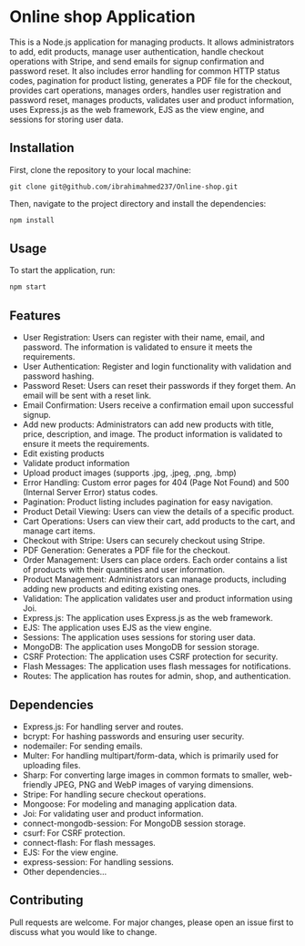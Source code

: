 # Online shop Application

This is a Node.js application for managing products. It allows administrators to add, edit products, manage user authentication, handle checkout operations with Stripe, and send emails for signup confirmation and password reset. It also includes error handling for common HTTP status codes, pagination for product listing, generates a PDF file for the checkout, provides cart operations, manages orders, handles user registration and password reset, manages products, validates user and product information, uses Express.js as the web framework, EJS as the view engine, and sessions for storing user data.

## Installation

First, clone the repository to your local machine:

`git clone git@github.com/ibrahimahmed237/Online-shop.git`

Then, navigate to the project directory and install the dependencies:

```bash
npm install
```

## Usage

To start the application, run:

```bash
npm start
```

## Features

- User Registration: Users can register with their name, email, and password. The information is validated to ensure it meets the requirements.
- User Authentication: Register and login functionality with validation and password hashing.
- Password Reset: Users can reset their passwords if they forget them. An email will be sent with a reset link.
- Email Confirmation: Users receive a confirmation email upon successful signup.
- Add new products: Administrators can add new products with title, price, description, and image. The product information is validated to ensure it meets the requirements.
- Edit existing products
- Validate product information
- Upload product images (supports .jpg, .jpeg, .png, .bmp)
- Error Handling: Custom error pages for 404 (Page Not Found) and 500 (Internal Server Error) status codes.
- Pagination: Product listing includes pagination for easy navigation.
- Product Detail Viewing: Users can view the details of a specific product.
- Cart Operations: Users can view their cart, add products to the cart, and manage cart items.
- Checkout with Stripe: Users can securely checkout using Stripe.
- PDF Generation: Generates a PDF file for the checkout.
- Order Management: Users can place orders. Each order contains a list of products with their quantities and user information.
- Product Management: Administrators can manage products, including adding new products and editing existing ones.
- Validation: The application validates user and product information using Joi.
- Express.js: The application uses Express.js as the web framework.
- EJS: The application uses EJS as the view engine.
- Sessions: The application uses sessions for storing user data.
- MongoDB: The application uses MongoDB for session storage.
- CSRF Protection: The application uses CSRF protection for security.
- Flash Messages: The application uses flash messages for notifications.
- Routes: The application has routes for admin, shop, and authentication.

## Dependencies

- Express.js: For handling server and routes.
- bcrypt: For hashing passwords and ensuring user security.
- nodemailer: For sending emails.
- Multer: For handling multipart/form-data, which is primarily used for uploading files.
- Sharp: For converting large images in common formats to smaller, web-friendly JPEG, PNG and WebP images of varying dimensions.
- Stripe: For handling secure checkout operations.
- Mongoose: For modeling and managing application data.
- Joi: For validating user and product information.
- connect-mongodb-session: For MongoDB session storage.
- csurf: For CSRF protection.
- connect-flash: For flash messages.
- EJS: For the view engine.
- express-session: For handling sessions.
- Other dependencies...

## Contributing

Pull requests are welcome. For major changes, please open an issue first to discuss what you would like to change.

